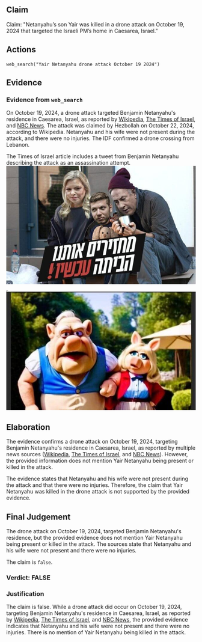 ## Claim
Claim: "Netanyahu’s son Yair was killed in a drone attack on October 19, 2024 that targeted the Israeli PM’s home in Caesarea, Israel."

## Actions
```
web_search("Yair Netanyahu drone attack October 19 2024")
```

## Evidence
### Evidence from `web_search`
On October 19, 2024, a drone attack targeted Benjamin Netanyahu's residence in Caesarea, Israel, as reported by [Wikipedia](https://en.wikipedia.org/wiki/2024_drone_attack_on_Benjamin_Netanyahu%27s_residence), [The Times of Israel](https://www.timesofisrael.com/drones-moans-and-groans-hezbollah-attacks-pms-home-petty-politics-continue-unintercepted/), and [NBC News](https://www.nbcnews.com/news/world/live-blog/live-updates-drone-strike-lebanon-netanyahu-gaza-rcna176216). The attack was claimed by Hezbollah on October 22, 2024, according to Wikipedia. Netanyahu and his wife were not present during the attack, and there were no injuries. The IDF confirmed a drone crossing from Lebanon.

The Times of Israel article includes a tweet from Benjamin Netanyahu describing the attack as an assassination attempt. ![image 5540](media/2025-08-23_01-45-1755913514-658764.jpg), ![image 5541](media/2025-08-23_01-45-1755913515-076396.jpg)


## Elaboration
The evidence confirms a drone attack on October 19, 2024, targeting Benjamin Netanyahu's residence in Caesarea, Israel, as reported by multiple news sources ([Wikipedia](https://en.wikipedia.org/wiki/2024_drone_attack_on_Benjamin_Netanyahu%27s_residence), [The Times of Israel](https://www.timesofisrael.com/drones-moans-and-groans-hezbollah-attacks-pms-home-petty-politics-continue-unintercepted/), and [NBC News](https://www.nbcnews.com/news/world/live-blog/live-updates-drone-strike-lebanon-netanyahu-gaza-rcna176216)). However, the provided information does not mention Yair Netanyahu being present or killed in the attack.

The evidence states that Netanyahu and his wife were not present during the attack and that there were no injuries. Therefore, the claim that Yair Netanyahu was killed in the drone attack is not supported by the provided evidence.


## Final Judgement
The drone attack on October 19, 2024, targeted Benjamin Netanyahu's residence, but the provided evidence does not mention Yair Netanyahu being present or killed in the attack. The sources state that Netanyahu and his wife were not present and there were no injuries.

The claim is `false`.

### Verdict: FALSE

### Justification
The claim is false. While a drone attack did occur on October 19, 2024, targeting Benjamin Netanyahu's residence in Caesarea, Israel, as reported by [Wikipedia](https://en.wikipedia.org/wiki/2024_drone_attack_on_Benjamin_Netanyahu%27s_residence), [The Times of Israel](https://www.timesofisrael.com/drones-moans-and-groans-hezbollah-attacks-pms-home-petty-politics-continue-unintercepted/), and [NBC News](https://www.nbcnews.com/news/world/live-blog/live-updates-drone-strike-lebanon-netanyahu-gaza-rcna176216), the provided evidence indicates that Netanyahu and his wife were not present and there were no injuries. There is no mention of Yair Netanyahu being killed in the attack.
